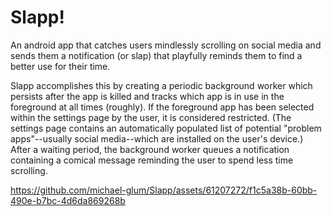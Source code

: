 # Slapp!
An android app that catches users mindlessly scrolling on social media and sends them a notification (or slap) that playfully reminds them to find a better use for their time.

Slapp accomplishes this by creating a periodic background worker which persists after the app is killed and tracks which app is in use in the foreground at all times (roughly). If the foreground app has been selected within the settings page by the user, it is considered restricted. (The settings page contains an automatically populated list of potential "problem apps"--usually social media--which are installed on the user's device.) After a waiting period, the background worker queues a notification containing a comical message reminding the user to spend less time scrolling.



https://github.com/michael-glum/Slapp/assets/61207272/f1c5a38b-60bb-490e-b7bc-4d6da869268b

